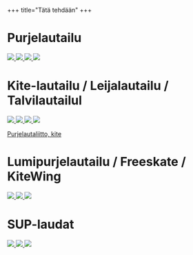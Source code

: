 +++
title="Tätä tehdään"
+++

# Purjelautailu

<a href="/harrastusalueet/arin_hyppy.jpg">
    <img class="thumb" src="arin_hyppy.jpg" />
</a>
<a href="harrastusalueet/antero.jpg">
    <img class="thumb" src="antero.jpg" />
</a>
<a href="harrastusalueet/hanko21-2.jpg">
    <img class="thumb" src="hanko21-2.jpg" />
</a>
<a href="harrastusalueet/hanko21-1.jpg">
    <img class="thumb" src="hanko21-1.jpg"/>
</a>

# Kite-lautailu / Leijalautailu / Talvilautailul

<a href="harrastusalueet/fu2001.jpg">
    <img class="thumb" src="fu2001.jpg"/>
</a>

<a href="harrastusalueet/Kite_1.JPG">
    <img class="thumb" src="Kite_1.JPG" />
</a>

<a href="harrastusalueet/kite1.jpg">
    <img class="thumb" src="kite1.jpg" />
</a>

<a href="harrastusalueet/vesku.jpg" >
    <img class="thumb" src="vesku.jpg"/>
</a>

<a href="http://www.purjelautaliitto.fi/kite/">Purjelautaliitto, kite</a>

# Lumipurjelautailu / Freeskate / KiteWing

<a href="harrastusalueet/Talvilautailu.JPG">
    <img class="thumb" src="Talvilautailu.JPG" />
</a>

<a href="harrastusalueet/180px-Surfing_in_Hawaii.jpg">
    <img class="thumb" src="180px-Surfing_in_Hawaii.jpg" />
</a>

<a href="harrastusalueet/Dock_board.JPG">
    <img class="thumb" src="Dock_board.JPG" />
</a>

# SUP-laudat

<a href="harrastusalueet/Sub_sail.jpg">
    <img class="thumb" src="Sub_sail.jpg" />
</a>

<a href="harrastusalueet/sub-lauta.jpg">
    <img class="thumb" src="sub-lauta.jpg" />
</a>

<a href="harrastusalueet/PICT1639.JPG">
    <img class="thumb" src="PICT1639.JPG" />
</a>

